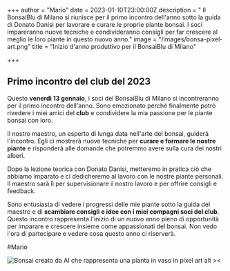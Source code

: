 +++
author = "Mario"
date = 2023-01-10T23:00:00Z
description = " Il BonsaiBlu di Milano si riunisce per il primo incontro dell'anno sotto la guida di Donato Danisi  per lavorare e curare le proprie piante bonsai. I soci impareranno nuove tecniche e condivideranno consigli per far crescere al meglio le loro piante in questo nuovo anno."
image = "/images/bonsa-pixel-art.png"
title = "Inizio d'anno produttivo per il BonsaiBlu di Milano"

+++
## Primo incontro del club del 2023

Questo **venerdì 13 gennaio**, i soci del BonsaiBlu di Milano si incontreranno per il primo incontro dell'anno. Sono emozionato perché finalmente potrò rivedere i miei amici del **club** e condividere la mia passione per le piante bonsai con loro.

Il nostro maestro, un esperto di lunga data nell'arte del bonsai, guiderà l'incontro. Egli ci mostrerà nuove tecniche per **curare e formare le nostre piante** e risponderà alle domande che potremmo avere sulla cura dei nostri alberi.

Dopo la lezione teorica con Donato Danisi, metteremo in pratica ciò che abbiamo imparato e ci dedicheremo al lavoro con le nostre piante personali. Il maestro sarà lì per supervisionare il nostro lavoro e per offrire consigli e feedback.

Sono entusiasta di vedere i progressi delle mie piante sotto la guida del maestro e di **scambiare consigli e idee con i miei compagni soci del club**. Questo incontro rappresenta l'inizio di un nuovo anno pieno di opportunità per imparare e crescere insieme come appassionati del bonsai. Non vedo l'ora di partecipare e vedere cosa questo anno ci riserverà.

\#Mario

![Bonsai creato da AI che rappresenta una pianta in vaso in pixel art alt ><](/images/bonsa-pixel-art.png "bonsai in pixel art")
